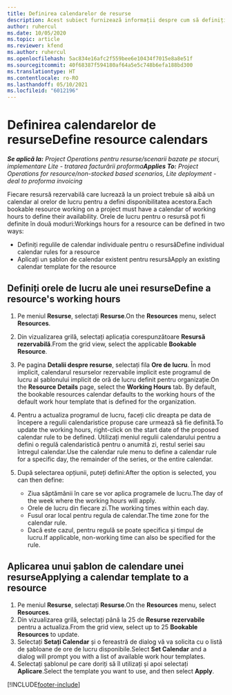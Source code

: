 ```yaml
---
title: Definirea calendarelor de resurse
description: Acest subiect furnizează informații despre cum să definiți calendarele orelor de lucru pentru resurse în Project Operations.
author: ruhercul
ms.date: 10/05/2020
ms.topic: article
ms.reviewer: kfend
ms.author: ruhercul
ms.openlocfilehash: 5ac834e16afc2f559bee6e10434f7015e8a8e51f
ms.sourcegitcommit: 40f68387f594180af64a5e5c748b6efa188bd300
ms.translationtype: HT
ms.contentlocale: ro-RO
ms.lasthandoff: 05/10/2021
ms.locfileid: "6012196"
---
```

# <a name="define-resource-calendars"></a><span data-ttu-id="d5498-103">Definirea calendarelor de resurse</span><span class="sxs-lookup"><span data-stu-id="d5498-103">Define resource calendars</span></span>

<span data-ttu-id="d5498-104">_**Se aplică la:** Project Operations pentru resurse/scenarii bazate pe stocuri, implementare Lite - tratarea facturării proforma_</span><span class="sxs-lookup"><span data-stu-id="d5498-104">_**Applies To:** Project Operations for resource/non-stocked based scenarios, Lite deployment - deal to proforma invoicing_</span></span>

<span data-ttu-id="d5498-105">Fiecare resursă rezervabilă care lucrează la un proiect trebuie să aibă un calendar al orelor de lucru pentru a defini disponibilitatea acestora.</span><span class="sxs-lookup"><span data-stu-id="d5498-105">Each bookable resource working on a project must have a calendar of working hours to define their availability.</span></span> <span data-ttu-id="d5498-106">Orele de lucru pentru o resursă pot fi definite în două moduri:</span><span class="sxs-lookup"><span data-stu-id="d5498-106">Workings hours for a resource can be defined in two ways:</span></span> 

   - <span data-ttu-id="d5498-107">Definiți regulile de calendar individuale pentru o resursă</span><span class="sxs-lookup"><span data-stu-id="d5498-107">Define individual calendar rules for a resource</span></span>
   - <span data-ttu-id="d5498-108">Aplicați un șablon de calendar existent pentru resursă</span><span class="sxs-lookup"><span data-stu-id="d5498-108">Apply an existing calendar template for the resource</span></span>

## <a name="define-a-resources-working-hours"></a><span data-ttu-id="d5498-109">Definiți orele de lucru ale unei resurse</span><span class="sxs-lookup"><span data-stu-id="d5498-109">Define a resource's working hours</span></span>

1. <span data-ttu-id="d5498-110">Pe meniul **Resurse**, selectați **Resurse**.</span><span class="sxs-lookup"><span data-stu-id="d5498-110">On the **Resources** menu, select **Resources**.</span></span>
2. <span data-ttu-id="d5498-111">Din vizualizarea grilă, selectați aplicația corespunzătoare **Resursă rezervabilă**.</span><span class="sxs-lookup"><span data-stu-id="d5498-111">From the grid view, select the applicable **Bookable Resource**.</span></span>
3. <span data-ttu-id="d5498-112">Pe pagina **Detalii despre resurse**, selectați fila **Ore de lucru**. În mod implicit, calendarul resurselor rezervabile implicit este programul de lucru al șablonului implicit de oră de lucru definit pentru organizație.</span><span class="sxs-lookup"><span data-stu-id="d5498-112">On the **Resource Details** page, select the **Working Hours** tab. By default, the bookable resources calendar defaults to the working hours of the default work hour template that is defined for the organization.</span></span>
4. <span data-ttu-id="d5498-113">Pentru a actualiza programul de lucru, faceți clic dreapta pe data de începere a regulii calendaristice propuse care urmează să fie definită.</span><span class="sxs-lookup"><span data-stu-id="d5498-113">To update the working hours, right-click on the start date of the proposed calendar rule to be defined.</span></span> <span data-ttu-id="d5498-114">Utilizați meniul regulii calendarului pentru a defini o regulă calendaristică pentru o anumită zi, restul seriei sau întregul calendar.</span><span class="sxs-lookup"><span data-stu-id="d5498-114">Use the calendar rule menu to define a calendar rule for a specific day, the remainder of the series, or the entire calendar.</span></span>
5. <span data-ttu-id="d5498-115">După selectarea opțiunii, puteți defini:</span><span class="sxs-lookup"><span data-stu-id="d5498-115">After the option is selected, you can then define:</span></span>

    - <span data-ttu-id="d5498-116">Ziua săptămânii în care se vor aplica programele de lucru.</span><span class="sxs-lookup"><span data-stu-id="d5498-116">The day of the week where the working hours will apply.</span></span>
    - <span data-ttu-id="d5498-117">Orele de lucru din fiecare zi.</span><span class="sxs-lookup"><span data-stu-id="d5498-117">The working times within each day.</span></span>
    - <span data-ttu-id="d5498-118">Fusul orar local pentru regula de calendar.</span><span class="sxs-lookup"><span data-stu-id="d5498-118">The time zone for the calendar rule.</span></span>
    - <span data-ttu-id="d5498-119">Dacă este cazul, pentru regulă se poate specifica și timpul de lucru.</span><span class="sxs-lookup"><span data-stu-id="d5498-119">If applicable, non-working time can also be specified for the rule.</span></span>

## <a name="applying-a-calendar-template-to-a-resource"></a><span data-ttu-id="d5498-120">Aplicarea unui șablon de calendare unei resurse</span><span class="sxs-lookup"><span data-stu-id="d5498-120">Applying a calendar template to a resource</span></span>

1. <span data-ttu-id="d5498-121">Pe meniul **Resurse**, selectați **Resurse**.</span><span class="sxs-lookup"><span data-stu-id="d5498-121">On the **Resources** menu, select **Resources**.</span></span>
2. <span data-ttu-id="d5498-122">Din vizualizarea grilă, selectați până la 25 de **Resurse rezervabile** pentru a actualiza.</span><span class="sxs-lookup"><span data-stu-id="d5498-122">From the grid view, select up to 25 **Bookable Resources** to update.</span></span>
3. <span data-ttu-id="d5498-123">Selectați **Setați Calendar** și o fereastră de dialog vă va solicita cu o listă de șabloane de ore de lucru disponibile.</span><span class="sxs-lookup"><span data-stu-id="d5498-123">Select **Set Calendar** and a dialog will prompt you with a list of available work hour templates.</span></span>
4. <span data-ttu-id="d5498-124">Selectați șablonul pe care doriți să îl utilizați și apoi selectați **Aplicare**.</span><span class="sxs-lookup"><span data-stu-id="d5498-124">Select the template you want to use, and then select **Apply**.</span></span>


[!INCLUDE[footer-include](../includes/footer-banner.md)]